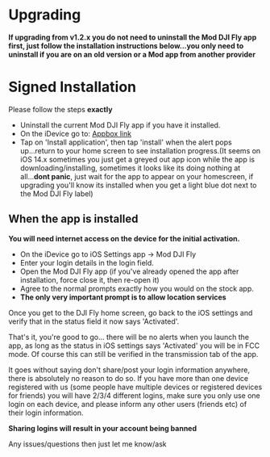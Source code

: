 # Upgrading

**If upgrading from v1.2.x you do not need to uninstall the Mod DJI Fly app first, just follow the installation instructions below...you only need to uninstall if you are on an old version or a Mod app from another provider**

# Signed Installation
Please follow the steps **exactly**

* Uninstall the current Mod DJI Fly app if you have it installed.
* On the iDevice go to: [Appbox link](https://tiny.app.link/sVckvnYPnbb)
* Tap on 'Install application', then tap 'install' when the alert pops up...return 	to your home screen to see installation progress.(It seems on iOS 14.x sometimes you just get a greyed out app icon while the app is downloading/installing, sometimes it looks like its doing nothing at all...**dont panic**, just wait for the app to appear on your homescreen, if upgrading you'll know its installed when you get a light blue dot next to the Mod DJI Fly label)

## When the app is installed

**You will need internet access on the device for the initial activation.**

* On the iDevice go to iOS Settings app -> Mod DJI Fly
* Enter your login details in the login field.
* Open the Mod DJI Fly app (if you've already opened the app after installation, force close it, then re-open it)
* Agree to the normal prompts exactly how you would on the stock app.
* **The only very important prompt is to allow location services**

Once you get to the DJI Fly home screen, go back to the iOS settings and verify that in the status field it now says 'Activated'.

That's it, you're good to go... there will be no alerts when you launch the app, as long as the status in iOS settings says 'Activated' you will be in FCC mode. Of course this can still be verified in the transmission tab of the app.

It goes without saying don't share/post your login information anywhere, there is absolutely no reason to do so.
If you have more than one device registered with us (some people have multiple devices or registered devices for friends) you will have 2/3/4 different logins, make sure you only use one login on each device, and please inform any other users (friends etc) of their login information.

**Sharing logins will result in your account being banned**

Any issues/questions then just let me know/ask

